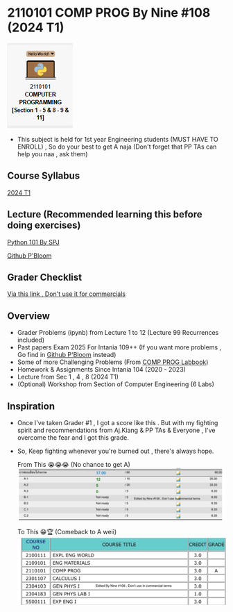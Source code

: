 # 2110101 COMP PROG By Nine #108 (2024 T1)
![COMP PROG LOGO](https://github.com/NuBFightForCP51Again/2110101-Computer-Programming/blob/main/101_Others/COMP%20PROG%20LOGO.png)
- This subject is held for 1st year Engineering students (MUST HAVE TO ENROLL) , So do your best to get A naja (Don't forget that PP TAs can help you naa , ask them)

## Course Syllabus
[2024 T1](https://mycourseville-default.s3.ap-southeast-1.amazonaws.com/useruploaded_course_files/2024_1/56459/materials/Syllabus_2110101_2024s1_Mali-5207-17229924171026.pdf)

## Lecture (Recommended learning this before doing exercises)
[Python 101 By SPJ](https://www.cp.eng.chula.ac.th/~somchai/python101/index.html)

[Github P'Bloom](https://github.com/reisenx/2110101-COM-PROG)

## Grader Checklist
[Via this link , Don't use it for commercials](https://docs.google.com/spreadsheets/d/1Lnr0fJUAuTAKb0WXEis1gX0B1XdrFbnvktUbIbZEKAQ/edit?usp=sharing)

## Overview 
  - Grader Problems (ipynb) from Lecture 1 to 12 (Lecture 99 Recurrences included)
  - Past papers Exam 2025 For Intania 109++ (If you want more problems , Go find in [Github P'Bloom](https://github.com/reisenx/2110101-COM-PROG) instead)
  - Some of more Challenging Problems (From [COMP PROG Labbook](https://www.cp.eng.chula.ac.th/books/wp-content/uploads/sites/5/2022/01/python101_labbook_v1.0.1.pdf))
  - Homework & Assignments Since Intania 104 (2020 - 2023)
  - Lecture from Sec 1 , 4 , 8 (2024 T1)
  - (Optional) Workshop from Section of Computer Engineering (6 Labs)

## Inspiration
- Once I've taken Grader #1 , I got a score like this . But with my fighting spirit and recommendations from Aj.Kiang & PP TAs & Everyone , I've overcome the fear and I got this grade.
- So, Keep fighting whenever you're burned out , there's always hope.

  From This 😭😭😭 (No chance to get A)
  ![From this 😭😭😭](https://github.com/NuBFightForCP51Again/2110101-Computer-Programming/blob/main/101_Others/Most%20failure%20moments%20in%20my%20life%20ever.png)

  To This 😁🏆 (Comeback to A weii)
  ![To this 😁😁😁](https://github.com/NuBFightForCP51Again/2110101-Computer-Programming/blob/main/101_Others/COMP%20PROG%20A%20Di%20Wa.png)
